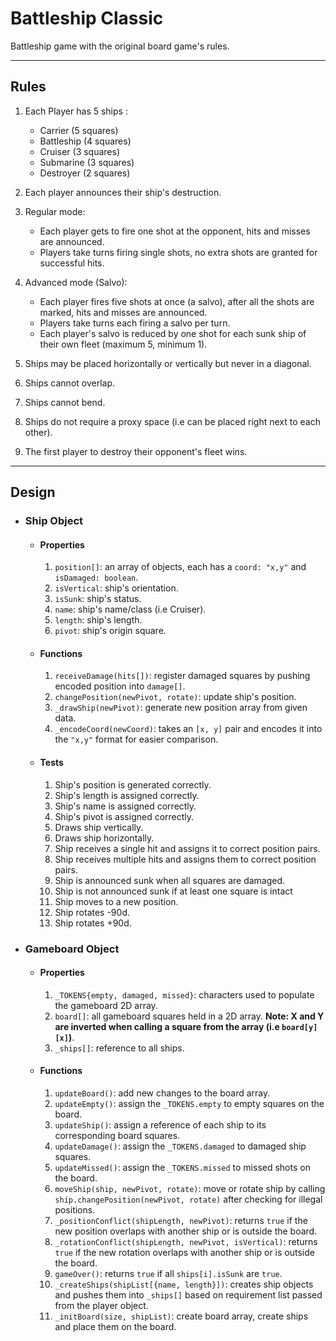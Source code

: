 
# Battleship Classic

Battleship game with the original board game's rules.

----

## Rules  
1. Each Player has 5 ships :

    * Carrier (5 squares)
    * Battleship (4 squares)
    * Cruiser (3 squares)
    * Submarine (3 squares)
    * Destroyer (2 squares)  
  
2. Each player announces their ship's destruction.

3. Regular mode:
    * Each player gets to fire one shot at the opponent, hits and misses are announced.
    * Players take turns firing single shots, no extra shots are granted for successful hits.  

4. Advanced mode (Salvo):
    * Each player fires five shots at once (a salvo), after all the shots are marked, hits and misses are announced.
    * Players take turns each firing a salvo per turn.
    * Each player's salvo is reduced by one shot for each sunk ship of their own fleet (maximum 5, minimum 1).  

5. Ships may be placed horizontally or vertically but never in a diagonal.

6. Ships cannot overlap.

7. Ships cannot bend.

8. Ships do not require a proxy space (i.e can be placed right next to each other).

9. The first player to destroy their opponent's fleet wins.

-----

## Design   

* ### Ship Object  

    * #### **Properties**
        1. `position[]`: an array of objects, each has a `coord: "x,y"` and `isDamaged: boolean`.
        2. `isVertical`: ship's orientation.
        3. `isSunk`: ship's status.
        4. `name`: ship's name/class (i.e Cruiser).
        5. `length`: ship's length.
        6. `pivot`: ship's origin square.

    * #### **Functions**
        1. `receiveDamage(hits[])`: register damaged squares by pushing encoded position into `damage[]`.
        2. `changePosition(newPivot, rotate)`: update ship's position.
        3. `_drawShip(newPivot)`: generate new position array from given data.
        4. `_encodeCoord(newCoord)`: takes an `[x, y]` pair and encodes it into the `"x,y"` format for easier comparison.

    * #### **Tests**
        1. Ship's position is generated correctly.
        2. Ship's length is assigned correctly.
        3. Ship's name is assigned correctly.
        4. Ship's pivot is assigned correctly.
        5. Draws ship vertically.
        6. Draws ship horizontally.
        7. Ship receives a single hit and assigns it to correct position pairs.
        8. Ship receives multiple hits and assigns them to correct position pairs.
        9. Ship is announced sunk when all squares are damaged.
        10. Ship is not announced sunk if at least one square is intact
        11. Ship moves to a new position.
        12. Ship rotates -90d.
        13. Ship rotates +90d.

* ### Gameboard Object

    * #### **Properties**
        1. `_TOKENS{empty, damaged, missed}`: characters used to populate the gameboard 2D array.
        2. `board[]`: all gameboard squares held in a 2D array. **Note: X and Y are inverted when calling a square from the array (i.e `board[y][x]`)**.
        3. `_ships[]`: reference to all ships.

    * #### **Functions**
        1. `updateBoard()`: add new changes to the board array.
        2. `updateEmpty()`: assign the `_TOKENS.empty` to empty squares on the board.
        3. `updateShip()`: assign a reference of each ship to its corresponding board squares.
        4. `updateDamage()`: assign the `_TOKENS.damaged` to damaged ship squares.
        5. `updateMissed()`: assign the `_TOKENS.missed` to missed shots on the board.
        6. `moveShip(ship, newPivot, rotate)`: move or rotate ship by calling `ship.changePosition(newPivot, rotate)` after checking for illegal positions.
        7. `_positionConflict(shipLength, newPivot)`: returns `true` if the new position overlaps with another ship or is outside the board.
        8. `_rotationConflict(shipLength, newPivot, isVertical)`: returns `true` if the new rotation overlaps with another ship or is outside the board.
        9. `gameOver()`: returns `true` if all `ships[i].isSunk` are `true`.
        10. `_createShips(shipList[{name, length}])`: creates ship objects and pushes them into `_ships[]` based on requirement list passed from the player object.
        11. `_initBoard(size, shipList)`: create board array, create ships and place them on the board.